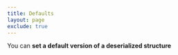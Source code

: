 ```yaml
---
title: Defaults
layout: page
exclude: true
---
```


You can **set a default version of a deserialized structure**